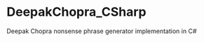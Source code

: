 DeepakChopra_CSharp
===================

Deepak Chopra nonsense phrase generator implementation in C#
